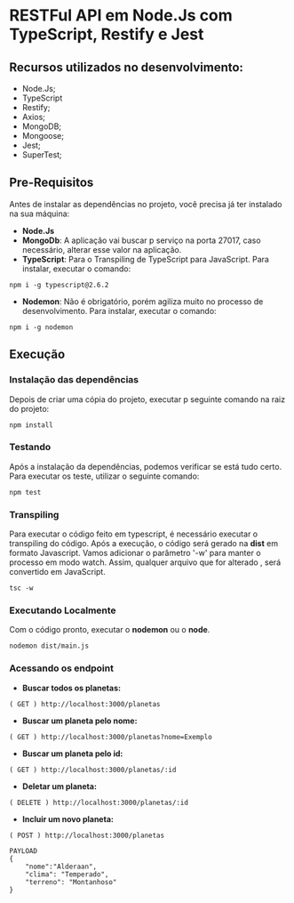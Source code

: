 # RESTFul API em Node.Js com TypeScript, Restify e Jest

## Recursos utilizados no desenvolvimento:

- Node.Js;
- TypeScript
- Restify;
- Axios;
- MongoDB;
- Mongoose;
- Jest;
- SuperTest;


## Pre-Requisitos

Antes de instalar as dependências no projeto, você precisa já ter instalado na sua máquina:

* **Node.Js**
* **MongoDb**: A aplicação vai buscar p serviço na porta 27017, caso necessário, alterar esse valor na aplicação.
* **TypeScript**: Para o Transpiling de TypeScript para JavaScript. Para instalar, executar o comando:
```
npm i -g typescript@2.6.2
```
* **Nodemon**: Não é obrigatório, porém agiliza muito no processo de desenvolvimento. Para instalar, executar o comando:
```
npm i -g nodemon
```

## Execução   

### Instalação das dependências

Depois de criar uma cópia do projeto, executar p seguinte comando na raiz do projeto:
```
npm install
```

### Testando
Após a instalação da dependências, podemos verificar se está tudo certo.
Para executar os teste, utilizar o seguinte comando:
```
npm test
```

### Transpiling
Para executar o código feito em typescript, é necessário executar o transpiling do código. 
Após a execução, o código será gerado na **dist** em formato Javascript. 
Vamos adicionar o parâmetro '-w' para manter o processo em modo watch. Assim, qualquer arquivo que for alterado , será convertido em JavaScript.
```
tsc -w
```

### Executando Localmente
Com o código pronto, executar o **nodemon** ou o **node**.
```
nodemon dist/main.js
```

### Acessando os endpoint

* **Buscar todos os planetas:** 
```
( GET ) http://localhost:3000/planetas
```

* **Buscar um planeta pelo nome:** 
```
( GET ) http://localhost:3000/planetas?nome=Exemplo
```

* **Buscar um planeta pelo id:** 
```
( GET ) http://localhost:3000/planetas/:id
```

* **Deletar um planeta:** 
```
( DELETE ) http://localhost:3000/planetas/:id
```

* **Incluir um novo planeta:** 
```
( POST ) http://localhost:3000/planetas

PAYLOAD 
{
	"nome":"Alderaan",
	"clima": "Temperado",
	"terreno": "Montanhoso"
}
```

